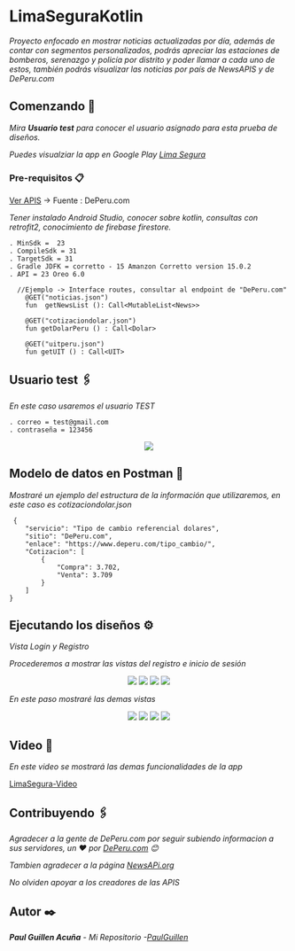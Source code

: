 # LimaSeguraKotlin

_Proyecto enfocado en mostrar noticias actualizadas por día, además de contar con segmentos personalizados, podrás apreciar las estaciones de bomberos, serenazgo y policía por distrito y poder llamar a cada uno de estos, también podrás visualizar las noticias por país de NewsAPIS y de DePeru.com_

## Comenzando 🚀

_Mira **Usuario test** para conocer el usuario asignado para esta prueba de diseños._

_Puedes visualziar la app en Google Play [Lima Segura](https://play.google.com/store/apps/details?id=devpaul.business.safetylima)_

### Pre-requisitos 📋

[Ver APIS](https://www.deperu.com/api/) -> Fuente : DePeru.com

_Tener instalado Android Studio, conocer sobre kotlin, consultas con retrofit2, conocimiento de firebase firestore._

```
. MinSdk =  23
. CompileSdk = 31
. TargetSdk = 31
. Gradle JDFK = corretto - 15 Amanzon Corretto version 15.0.2
. API = 23 Oreo 6.0
```

```
  //Ejemplo -> Interface routes, consultar al endpoint de "DePeru.com"
    @GET("noticias.json")
    fun  getNewsList (): Call<MutableList<News>>

    @GET("cotizaciondolar.json")
    fun getDolarPeru () : Call<Dolar>
    
    @GET("uitperu.json")
    fun getUIT () : Call<UIT>
```

## Usuario test 🖇️

_En este caso usaremos el usuario TEST_

```
. correo = test@gmail.com
. contraseña = 123456
```

<p align="center">
 <img src="https://i.postimg.cc/W3f7bTK2/Usuario.png"/>
</p>


## Modelo de datos en Postman 📖

_Mostraré un ejemplo del estructura de la información que utilizaremos, en este caso es cotizaciondolar.json_

```
 {
    "servicio": "Tipo de cambio referencial dolares",
    "sitio": "DePeru.com",
    "enlace": "https://www.deperu.com/tipo_cambio/",
    "Cotizacion": [
        {
            "Compra": 3.702,
            "Venta": 3.709
        }
    ]
}

```

## Ejecutando los diseños ⚙️

_Vista Login y Registro_

_Procederemos a mostrar las vistas del registro e inicio de sesión_

<p align="center">
 <img src="https://i.postimg.cc/7hX63Z3z/Screenshot-1650580536.png"/>
 <img src="https://i.postimg.cc/NffLgRtk/Screenshot-1650580309.png"/>
 <img src="https://i.postimg.cc/zXbZSfF1/Screenshot-1650580540.png"/>
 <img src="https://i.postimg.cc/HsqGSC68/Screenshot-1650580321.png"/>
</p>

_En este paso mostraré las demas vistas_

<p align="center">
    <img src="https://i.postimg.cc/0QQHkttq/Screenshot-1649191655.png"/>
   <img src="https://i.postimg.cc/Cdyv4wwF/Screenshot-1649191659.png"/>
   <img src="https://i.postimg.cc/BZdszD6v/Screenshot-1649191662.png"/>
   <img src="https://i.postimg.cc/MKVxJTMm/Screenshot-1649191664.png"/>
</p>

## Video 📄

_En este video se mostrará las demas funcionalidades de la app_

[LimaSegura-Video](https://user-images.githubusercontent.com/43099030/164521101-2f478148-5bf4-4fae-a95f-de9f18063a34.mp4)

## Contribuyendo 🖇️

_Agradecer a la gente de DePeru.com por seguir subiendo informacion a sus servidores, un ❤️ por [DePeru.com](https://github.com/deperucom)  😊_

_Tambien agradecer a la página [NewsAPi.org](https://newsapi.org/)_

_No olviden apoyar a los creadores de las APIS_

## Autor ✒️

_**Paul Guillen Acuña** - *Mi Repositorio* -[PaulGuillen](https://github.com/PaulGuillen?tab=repositories)_
